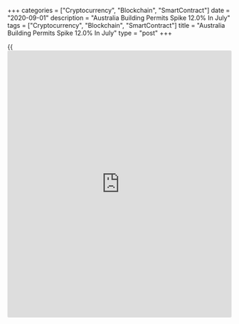 +++
categories = ["Cryptocurrency", "Blockchain", "SmartContract"]
date = "2020-09-01"
description = "Australia Building Permits Spike 12.0% In July"
tags = ["Cryptocurrency", "Blockchain", "SmartContract"]
title = "Australia Building Permits Spike 12.0% In July"
type = "post"
+++

{{<iframe id="large-banner" src="https://www.bounty.group/#slide=18.0" width="100%" height="600" scrolling="no" style="border: 0px solid rgb(216, 221, 230); border-radius: 3px;">}}

The total number of building permits issued in Australia came in at a
seasonally adjusted 12.0 percent on month in July, the Australian Bureau
of Statistics said on Tuesday - standing at 13,840.

Ona yearly basis, total permits rose 6.3 percent.

Permits issued for private sector houses climbed 8.5 percent on month
and 5.6 percent on year to 8,852, while permits issued for private
sector dwellings excluding houses surged 22.7 percent on month and 7.5
percent on year.

The seasonally adjusted estimate of the value of total building approved
fell 3.9 percent in July. The value of residential building rose 9.5
percent, while the value of non-residential building fell 19.8 percent.

For comments and feedback [contact](https://www.playgroundfx.com/contact/): editorial@rtt[news](https://www.letsplayfx.com/blog/forex-news-website/).com

[Economic News][1]

 **What parts of the world are seeing the best (and worst) economic
performances lately? Click[here][2] to check out our [Econ Scorecard][2]
and find out! See up-to-the-moment [ranking](https://www.playgroundfx.com/blog/crypto-exchange-ranking/)s for the best and worst
performers in [GDP][3], [unemployment rate][4], [inflation][5] and much
more.**

   1. www.rtt[news](https://www.letsplayfx.com/blog/forex-news-website/).com/Content/EconomicNews.aspx
   2. www.rtt[news](https://www.letsplayfx.com/blog/forex-news-website/).com/economic-scorecard/world-rank/retail-sales/highest-performance.aspx
   3. www.rtt[news](https://www.letsplayfx.com/blog/forex-news-website/).com/economic-scorecard/world-rank/GDP/highest-performance.aspx
   4. www.rtt[news](https://www.letsplayfx.com/blog/forex-news-website/).com/economic-scorecard/world-rank/unemployment-rate/lowest-performance.aspx
   5. www.rtt[news](https://www.letsplayfx.com/blog/forex-news-website/).com/economic-scorecard/world-rank/CPI/highest-performance.aspx